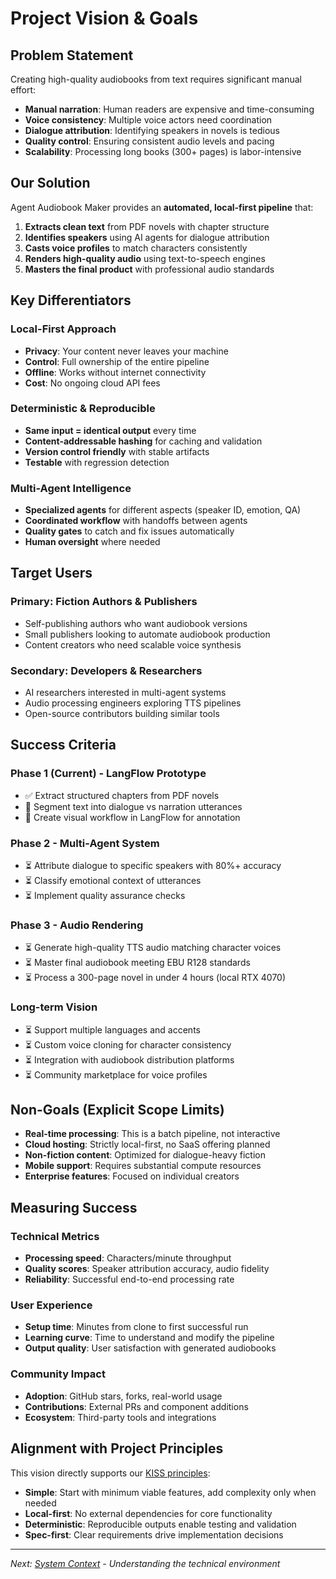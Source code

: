 # Project Vision & Goals

## Problem Statement

Creating high-quality audiobooks from text requires significant manual effort:

- **Manual narration**: Human readers are expensive and time-consuming
- **Voice consistency**: Multiple voice actors need coordination
- **Dialogue attribution**: Identifying speakers in novels is tedious
- **Quality control**: Ensuring consistent audio levels and pacing
- **Scalability**: Processing long books (300+ pages) is labor-intensive

## Our Solution

Agent Audiobook Maker provides an **automated, local-first pipeline** that:

1. **Extracts clean text** from PDF novels with chapter structure
1. **Identifies speakers** using AI agents for dialogue attribution
1. **Casts voice profiles** to match characters consistently
1. **Renders high-quality audio** using text-to-speech engines
1. **Masters the final product** with professional audio standards

## Key Differentiators

### Local-First Approach

- **Privacy**: Your content never leaves your machine
- **Control**: Full ownership of the entire pipeline
- **Offline**: Works without internet connectivity
- **Cost**: No ongoing cloud API fees

### Deterministic & Reproducible

- **Same input = identical output** every time
- **Content-addressable hashing** for caching and validation
- **Version control friendly** with stable artifacts
- **Testable** with regression detection

### Multi-Agent Intelligence

- **Specialized agents** for different aspects (speaker ID, emotion, QA)
- **Coordinated workflow** with handoffs between agents
- **Quality gates** to catch and fix issues automatically
- **Human oversight** where needed

## Target Users

### Primary: Fiction Authors & Publishers

- Self-publishing authors who want audiobook versions
- Small publishers looking to automate audiobook production
- Content creators who need scalable voice synthesis

### Secondary: Developers & Researchers

- AI researchers interested in multi-agent systems
- Audio processing engineers exploring TTS pipelines
- Open-source contributors building similar tools

## Success Criteria

### Phase 1 (Current) - LangFlow Prototype

- ✅ Extract structured chapters from PDF novels
- 🚧 Segment text into dialogue vs narration utterances
- 🚧 Create visual workflow in LangFlow for annotation

### Phase 2 - Multi-Agent System

- ⏳ Attribute dialogue to specific speakers with 80%+ accuracy
- ⏳ Classify emotional context of utterances
- ⏳ Implement quality assurance checks

### Phase 3 - Audio Rendering

- ⏳ Generate high-quality TTS audio matching character voices
- ⏳ Master final audiobook meeting EBU R128 standards
- ⏳ Process a 300-page novel in under 4 hours (local RTX 4070)

### Long-term Vision

- ⏳ Support multiple languages and accents
- ⏳ Custom voice cloning for character consistency
- ⏳ Integration with audiobook distribution platforms
- ⏳ Community marketplace for voice profiles

## Non-Goals (Explicit Scope Limits)

- **Real-time processing**: This is a batch pipeline, not interactive
- **Cloud hosting**: Strictly local-first, no SaaS offering planned
- **Non-fiction content**: Optimized for dialogue-heavy fiction
- **Mobile support**: Requires substantial compute resources
- **Enterprise features**: Focused on individual creators

## Measuring Success

### Technical Metrics

- **Processing speed**: Characters/minute throughput
- **Quality scores**: Speaker attribution accuracy, audio fidelity
- **Reliability**: Successful end-to-end processing rate

### User Experience

- **Setup time**: Minutes from clone to first successful run
- **Learning curve**: Time to understand and modify the pipeline
- **Output quality**: User satisfaction with generated audiobooks

### Community Impact

- **Adoption**: GitHub stars, forks, real-world usage
- **Contributions**: External PRs and component additions
- **Ecosystem**: Third-party tools and integrations

## Alignment with Project Principles

This vision directly supports our [KISS principles](KISS.md):

- **Simple**: Start with minimum viable features, add complexity only when needed
- **Local-first**: No external dependencies for core functionality
- **Deterministic**: Reproducible outputs enable testing and validation
- **Spec-first**: Clear requirements drive implementation decisions

______________________________________________________________________

*Next: [System Context](CONTEXT.md) - Understanding the technical environment*
